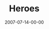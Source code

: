 ---
layout: message
category: message
series: "Fuel"
title: "Heroes"
date: 2007-07-14-00-00
message_id: 10
audio: "http://s3.amazonaws.com/crossroads-media/media/legacy/mp3/Fuel_05_Heroes_07-15-07_Celek.mp3"
audio-duration: "49:15"
flag: "N"
---